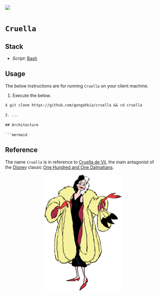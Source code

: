 [![](https://img.shields.io/badge/cruella_1.0.0-passing-green)](https://github.com/gongahkia/cruella/releases/tag/1.0.0)

# `Cruella`

## Stack

* *Script*: [Bash](https://www.gnu.org/software/bash/)

## Usage

The below instructions are for running `Cruella` on your client machine.

1. Execute the below.

```console
$ git clone https://github.com/gongahkia/cruella && cd cruella

2. ...

## Architecture

```mermaid

```

## Reference

The name `Cruella` is in reference to [Cruella de Vil](https://disney.fandom.com/wiki/Cruella_De_Vil), the main antagonist of the [Disney](https://disney.fandom.com/wiki/Walt_Disney_Productions) classic [One Hundred and One Dalmatians](https://disney.fandom.com/wiki/One_Hundred_and_One_Dalmatians).

<div align="center">
    <img src="./asset/logo/cruella.png" width="50%">
</div>

